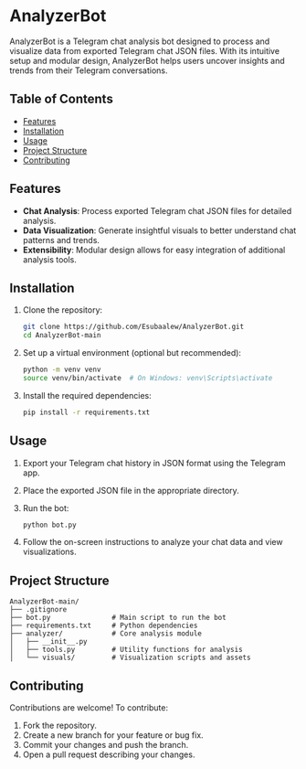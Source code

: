 # AnalyzerBot

AnalyzerBot is a Telegram chat analysis bot designed to process and visualize data from exported Telegram chat JSON files. With its intuitive setup and modular design, AnalyzerBot helps users uncover insights and trends from their Telegram conversations.

## Table of Contents

- [Features](#features)
- [Installation](#installation)
- [Usage](#usage)
- [Project Structure](#project-structure)
- [Contributing](#contributing)

## Features

- **Chat Analysis**: Process exported Telegram chat JSON files for detailed analysis.
- **Data Visualization**: Generate insightful visuals to better understand chat patterns and trends.
- **Extensibility**: Modular design allows for easy integration of additional analysis tools.

## Installation

1. Clone the repository:

   ```bash
   git clone https://github.com/Esubaalew/AnalyzerBot.git
   cd AnalyzerBot-main
   ```

2. Set up a virtual environment (optional but recommended):

   ```bash
   python -m venv venv
   source venv/bin/activate  # On Windows: venv\Scripts\activate
   ```

3. Install the required dependencies:

   ```bash
   pip install -r requirements.txt
   ```

## Usage

1. Export your Telegram chat history in JSON format using the Telegram app.
2. Place the exported JSON file in the appropriate directory.
3. Run the bot:

   ```bash
   python bot.py
   ```

4. Follow the on-screen instructions to analyze your chat data and view visualizations.

## Project Structure

```
AnalyzerBot-main/
├── .gitignore
├── bot.py               # Main script to run the bot
├── requirements.txt     # Python dependencies
├── analyzer/            # Core analysis module
│   ├── __init__.py
│   ├── tools.py         # Utility functions for analysis
│   └── visuals/         # Visualization scripts and assets
```

## Contributing

Contributions are welcome! To contribute:

1. Fork the repository.
2. Create a new branch for your feature or bug fix.
3. Commit your changes and push the branch.
4. Open a pull request describing your changes.
